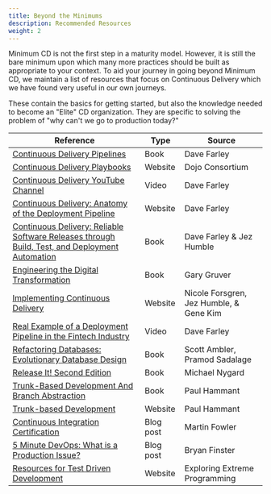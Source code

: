 ```yaml
---
title: Beyond the Minimums
description: Recommended Resources
weight: 2
---
```


Minimum CD is not the first step in a maturity model. However, it is still the bare minimum upon which many more practices should be built as appropriate to your context.  To aid your journey in going beyond Minimum CD, we maintain a list of resources that focus on Continuous Delivery which we have found very useful in our own journeys.

These contain the basics for getting started, but also the knowledge needed to become an "Elite" CD organization. They are specific to solving the problem of "why can't we go to production today?"

| Reference                                                                                                                                           | Type      | Source                                  |
|-----------------------------------------------------------------------------------------------------------------------------------------------------|-----------|-----------------------------------------|
| [Continuous Delivery Pipelines](https://leanpub.com/cd-pipelines)                                                                                   | Book      | Dave Farley                             |
| [Continuous Delivery Playbooks](https://dojoconsortium.org/)                                                                                        | Website   | Dojo Consortium                         |
| [Continuous Delivery YouTube Channel](https://www.youtube.com/c/ContinuousDelivery)                                                                 | Video     | Dave Farley                             |
| [Continuous Delivery: Anatomy of the Deployment Pipeline](https://www.informit.com/articles/article.aspx?p=1621865)                                 | Website   | Dave Farley                             |
| [Continuous Delivery: Reliable Software Releases through Build, Test, and Deployment Automation](https://continuousdelivery.com/)                   | Book      | Dave Farley & Jez Humble                |
| [Engineering the Digital Transformation](https://garygruver.com/engineering-digital-transformation.php)                                             | Book      | Gary Gruver                             |
| [Implementing Continuous Delivery](<https://cloud.google.com/architecture/devops/devops-tech-continuous-delivery#implementing_continuous_delivery>) | Website   | Nicole Forsgren, Jez Humble, & Gene Kim |
| [Real Example of a Deployment Pipeline in the Fintech Industry](https://youtu.be/bHKHdp4H-8w)                                                       | Video     | Dave Farley                             |
| [Refactoring Databases: Evolutionary Database Design](<https://databaserefactoring.com/>)                                                           | Book      | Scott Ambler, Pramod Sadalage           |
| [Release It! Second Edition](https://www.oreilly.com/library/view/release-it-2nd/9781680504552/)                                                    | Book      | Michael Nygard                          |
| [Trunk-Based Development And Branch Abstraction](https://leanpub.com/trunk-based-development)                                                       | Book      | Paul Hammant                            |
| [Trunk-based Development](https://trunkbaseddevelopment.com/)                                                                                       | Website   | Paul Hammant                            |
| [Continuous Integration Certification](https://martinfowler.com/bliki/ContinuousIntegrationCertification.html)                                      | Blog post | Martin Fowler                           |
| [5 Minute DevOps: What is a Production Issue?](https://bdfinst.medium.com/5-minute-devops-what-is-a-production-issue-9e9b3997aa54)                  | Blog post | Bryan Finster                           |
| [Resources for Test Driven Development](https://xp123.com/articles/tdd/)                                                                            | Website   | Exploring Extreme Programming           |
